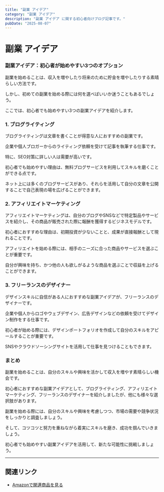 ```yaml
---
title: "副業 アイデア"
category: "副業 アイデア"
description: "副業 アイデア に関する初心者向けブログ記事です。"
pubDate: "2025-08-07"
---
```


# 副業 アイデア

### 副業アイデア：初心者が始めやすい3つのオプション

副業を始めることは、収入を増やしたり将来のために貯金を増やしたりする素晴らしい方法です。

しかし、初めての副業を始める際には何を選べばいいか迷うこともあるでしょう。

ここでは、初心者でも始めやすい3つの副業アイデアを紹介します。



### 1. ブログライティング

ブログライティングは文章を書くことが得意な人におすすめの副業です。

企業や個人ブロガーからのライティング依頼を受けて記事を執筆する仕事です。

特に、SEO対策に詳しい人は需要が高いです。



初心者でも始めやすい理由は、無料ブログサービスを利用してスキルを磨くことができる点です。

ネット上には多くのブログサービスがあり、それらを活用して自分の文章を公開することで自己表現の場を広げることができます。



### 2. アフィリエイトマーケティング

アフィリエイトマーケティングは、自分のブログやSNSなどで特定製品やサービスを紹介し、その商品が販売された際に報酬を獲得するビジネスモデルです。

初心者におすすめな理由は、初期投資が少ないことと、成果が直接報酬として現れることです。



アフィリエイトを始める際には、相手のニーズに合った商品やサービスを選ぶことが重要です。

自分が興味を持ち、かつ他の人も欲しがるような商品を選ぶことで収益を上げることができます。



### 3. フリーランスのデザイナー

デザインスキルに自信がある人におすすめな副業アイデアが、フリーランスのデザイナーです。

企業や個人からロゴやウェブデザイン、広告デザインなどの依頼を受けてデザイン制作をする仕事です。



初心者が始める際には、デザインポートフォリオを作成して自分のスキルをアピールすることが重要です。

SNSやクラウドソーシングサイトを活用して仕事を見つけることもできます。



### まとめ

副業を始めることは、自分のスキルや興味を活かして収入を増やす素晴らしい機会です。

初心者におすすめな副業アイデアとして、ブログライティング、アフィリエイトマーケティング、フリーランスのデザイナーを紹介しましたが、他にも様々な選択肢があります。



副業を始める際には、自分のスキルや興味を考慮しつつ、市場の需要や競争状況をしっかりと調査しましょう。

そして、コツコツと努力を重ねながら着実にスキルを磨き、成功を掴んでいきましょう。

初心者でも始めやすい副業アイデアを活用して、新たな可能性に挑戦しましょう。



---

## 関連リンク

- [Amazonで関連商品を見る](https://www.amazon.co.jp/s?k=%E5%89%AF%E6%A5%AD+%E3%82%A2%E3%82%A4%E3%83%87%E3%82%A2&tag=autowritehubai-22)
